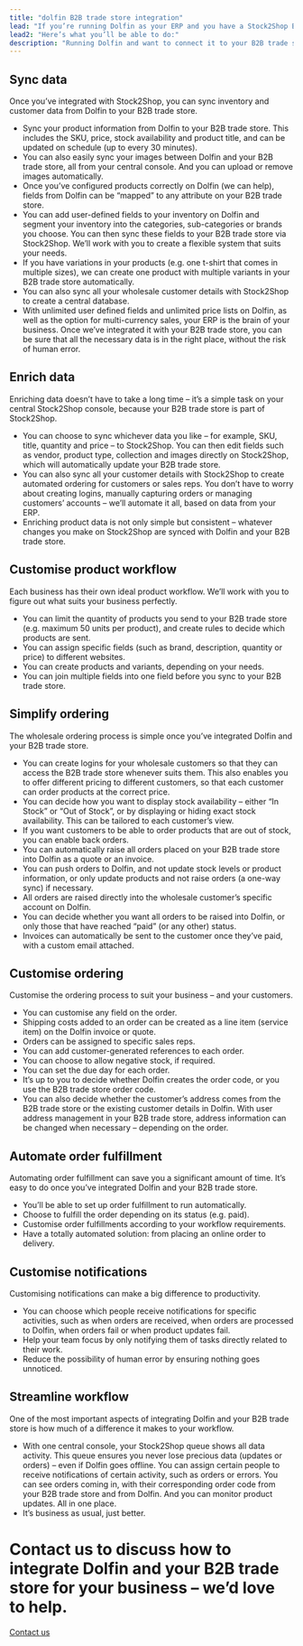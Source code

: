 ```yaml
---
title: "dolfin B2B trade store integration"
lead: "If you’re running Dolfin as your ERP and you have a Stock2Shop B2B trade store, we can easily integrate them with each other. The result? A Dolfin B2B trade store integration: a streamlined workflow and more efficient business."
lead2: "Here’s what you’ll be able to do:"
description: "Running Dolfin and want to connect it to your B2B trade store? A Dolfin B2B trade store integration can dramatically improve your workflow, making your business run more efficiently and saving you time - and money. Find out more!"
---
```


Sync data
---------

Once you’ve integrated with Stock2Shop, you can sync inventory and customer data from Dolfin to your B2B trade store.

*   Sync your product information from Dolfin to your B2B trade store. This includes the SKU, price, stock availability and product title, and can be updated on schedule (up to every 30 minutes).
*   You can also easily sync your images between Dolfin and your B2B trade store, all from your central console. And you can upload or remove images automatically.
*   Once you’ve configured products correctly on Dolfin (we can help), fields from Dolfin can be “mapped” to any attribute on your B2B trade store.
*   You can add user-defined fields to your inventory on Dolfin and segment your inventory into the categories, sub-categories or brands you choose. You can then sync these fields to your B2B trade store via Stock2Shop. We’ll work with you to create a flexible system that suits your needs.
*   If you have variations in your products (e.g. one t-shirt that comes in multiple sizes), we can create one product with multiple variants in your B2B trade store automatically.
*   You can also sync all your wholesale customer details with Stock2Shop to create a central database.
*   With unlimited user defined fields and unlimited price lists on Dolfin, as well as the option for multi-currency sales, your ERP is the brain of your business. Once we’ve integrated it with your B2B trade store, you can be sure that all the necessary data is in the right place, without the risk of human error.

Enrich data
-----------

Enriching data doesn’t have to take a long time – it’s a simple task on your central Stock2Shop console, because your B2B trade store is part of Stock2Shop.

*   You can choose to sync whichever data you like – for example, SKU, title, quantity and price – to Stock2Shop. You can then edit fields such as vendor, product type, collection and images directly on Stock2Shop, which will automatically update your B2B trade store.
*   You can also sync all your customer details with Stock2Shop to create automated ordering for customers or sales reps. You don’t have to worry about creating logins, manually capturing orders or managing customers’ accounts – we’ll automate it all, based on data from your ERP.
*   Enriching product data is not only simple but consistent – whatever changes you make on Stock2Shop are synced with Dolfin and your B2B trade store.

Customise product workflow
--------------------------

Each business has their own ideal product workflow. We’ll work with you to figure out what suits your business perfectly.

*   You can limit the quantity of products you send to your B2B trade store (e.g. maximum 50 units per product), and create rules to decide which products are sent.
*   You can assign specific fields (such as brand, description, quantity or price) to different websites.
*   You can create products and variants, depending on your needs.
*   You can join multiple fields into one field before you sync to your B2B trade store.

Simplify ordering
-----------------

The wholesale ordering process is simple once you’ve integrated Dolfin and your B2B trade store.

*   You can create logins for your wholesale customers so that they can access the B2B trade store whenever suits them. This also enables you to offer different pricing to different customers, so that each customer can order products at the correct price.
*   You can decide how you want to display stock availability – either “In Stock” or “Out of Stock”, or by displaying or hiding exact stock availability. This can be tailored to each customer’s view.
*   If you want customers to be able to order products that are out of stock, you can enable back orders.
*   You can automatically raise all orders placed on your B2B trade store into Dolfin as a quote or an invoice.
*   You can push orders to Dolfin, and not update stock levels or product information, or only update products and not raise orders (a one-way sync) if necessary.
*   All orders are raised directly into the wholesale customer’s specific account on Dolfin.
*   You can decide whether you want all orders to be raised into Dolfin, or only those that have reached “paid” (or any other) status.
*   Invoices can automatically be sent to the customer once they’ve paid, with a custom email attached.

Customise ordering
------------------

Customise the ordering process to suit your business – and your customers.

*   You can customise any field on the order.
*   Shipping costs added to an order can be created as a line item (service item) on the Dolfin invoice or quote.
*   Orders can be assigned to specific sales reps.
*   You can add customer-generated references to each order.
*   You can choose to allow negative stock, if required.
*   You can set the due day for each order.
*   It’s up to you to decide whether Dolfin creates the order code, or you use the B2B trade store order code.
*   You can also decide whether the customer’s address comes from the B2B trade store or the existing customer details in Dolfin. With user address management in your B2B trade store, address information can be changed when necessary – depending on the order.

Automate order fulfillment
--------------------------

Automating order fulfillment can save you a significant amount of time. It’s easy to do once you’ve integrated Dolfin and your B2B trade store.

*   You’ll be able to set up order fulfillment to run automatically.
*   Choose to fulfill the order depending on its status (e.g. paid).
*   Customise order fulfillments according to your workflow requirements.
*   Have a totally automated solution: from placing an online order to delivery.

Customise notifications
-----------------------

Customising notifications can make a big difference to productivity.

*   You can choose which people receive notifications for specific activities, such as when orders are received, when orders are processed to Dolfin, when orders fail or when product updates fail.
*   Help your team focus by only notifying them of tasks directly related to their work.
*   Reduce the possibility of human error by ensuring nothing goes unnoticed.

Streamline workflow
-------------------

One of the most important aspects of integrating Dolfin and your B2B trade store is how much of a difference it makes to your workflow.

*   With one central console, your Stock2Shop queue shows all data activity. This queue ensures you never lose precious data (updates or orders) – even if Dolfin goes offline. You can assign certain people to receive notifications of certain activity, such as orders or errors. You can see orders coming in, with their corresponding order code from your B2B trade store and from Dolfin. And you can monitor product updates. All in one place.
*   It’s business as usual, just better.

Contact us to discuss how to integrate Dolfin and your B2B trade store for your business – we’d love to help.
=============================================================================================================

[Contact us](/contact-us "Contact Stock2Shop")
